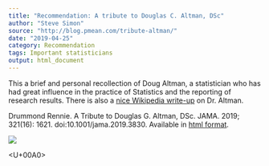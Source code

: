 ```yaml
---
title: "Recommendation: A tribute to Douglas C. Altman, DSc"
author: "Steve Simon"
source: "http://blog.pmean.com/tribute-altman/"
date: "2019-04-25"
category: Recommendation
tags: Important statisticians
output: html_document
---
```


This a brief and personal recollection of Doug Altman, a statistician
who has had great influence in the practice of Statistics and the
reporting of research results. There is also a [nice Wikipedia
write-up](https://en.wikipedia.org/wiki/Doug_Altman) on Dr.
Altman.

<!---More--->

Drummond Rennie. A Tribute to Douglas G. Altman, DSc. JAMA. 2019;
321(16): 1621. doi:10.1001/jama.2019.3830. Available in [html
format](https://jamanetwork.com/journals/jama/fullarticle/2731154).

![](http://www.pmean.com/images/images/19/tribute-altman01.png)



<U+00A0>


